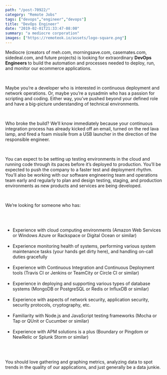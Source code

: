 ```yaml
---
path: "/post-70922/"
category: "Remote Jobs"
tags: ["devops","engineer","devops"]
title: "DevOps Engineer"
date: "2019-02-01T21:33:47-08:00"
summary: "a mediocre corporation"
images: ["https://remoteok.io/assets/logo-square.png"]
---
```


<p>Mediocre (creators of meh.com, morningsave.com, casemates.com, sidedeal.com, and future projects)&nbsp;is looking for extraordinary <strong>DevOps Engineers&nbsp;</strong>to build the automation and processes needed to deploy, run, and monitor&nbsp;our ecommerce applications.</p><br /><p>Maybe you&rsquo;re a developer who is interested in continuous deployment and network operations. Or, maybe you&rsquo;re a sysadmin who has a passion for scripting and coding. Either way, you&rsquo;ve pushed beyond your defined role and have a big-picture understanding of technical environments.</p><br /><p>Who broke the build? We&rsquo;ll know immediately because your continuous integration process has already kicked off an email, turned on the red lava lamp, and fired a foam missile from a USB launcher in the direction of the responsible engineer.</p><br /><p>You can expect to be setting up testing environments in the cloud and running code through its paces before it&rsquo;s deployed to production. You&rsquo;ll be expected to push the company to a faster test and deployment rhythm. You&rsquo;ll also be working with our software engineering team and operations team early and regularly to plan and design testing, staging, and production environments as new products and services are being developed.</p><br /><p>We&rsquo;re looking for someone who has:</p><br /><ul><br /><li>Experience with cloud computing environments (Amazon Web Services or Windows Azure or Rackspace or Digital Ocean or similar)</li><br /><li>Experience monitoring health of systems, performing various system maintenance tasks (your hands get dirty here), and handling on-call duties gracefully</li><br /><li>Experience with Continuous Integration and Continuous Deployment tools (Travis CI or Jenkins or TeamCity or Circle CI or similar)</li><br /><li>Experience in deploying and supporting various types of database systems (MongoDB or PostgreSQL or Redis or InfluxDB or similar)</li><br /><li>Experience with aspects of network security, application security, security protocols, cryptography, etc.</li><br /><li>Familiarity with Node.js and JavaScript testing frameworks (Mocha or Tap or QUnit or Cucumber or similar)</li><br /><li>Experience with APM solutions is a plus (Boundary or Pingdom or NewRelic or Splunk Storm or similar)</li><br /></ul><br /><p>You should love gathering and graphing metrics, analyzing data to spot trends in the quality of our applications, and just generally be a data junkie.</p>
